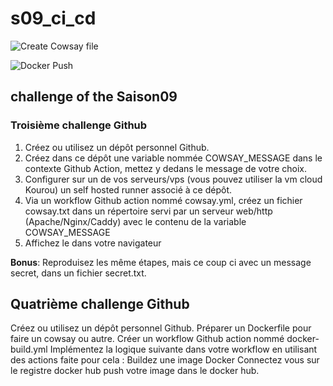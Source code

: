 # s09_ci_cd

![Create Cowsay file](https://github.com/L-Christ-ASD/s09_ci_cd/actions/workflows/cowsay.yml/badge.svg)


![Docker Push](https://github.com/L-Christ-ASD/s09_ci_cd/actions/workflows/docker-push.yml/badge.svg)


## challenge of the Saison09


### Troisième challenge Github

1. Créez ou utilisez un dépôt personnel Github.
2. Créez dans ce dépôt une variable nommée COWSAY_MESSAGE dans le contexte Github Action, mettez y dedans le message de votre choix.
3. Configurer sur un de vos serveurs/vps (vous pouvez utiliser la vm cloud Kourou) un self hosted runner associé à ce dépôt.
4. Via un workflow Github action nommé cowsay.yml, créez un fichier cowsay.txt dans un répertoire servi par un serveur web/http (Apache/Nginx/Caddy) avec le contenu de la variable COWSAY_MESSAGE
5. Affichez le dans votre navigateur

**Bonus**:
Reproduisez les même étapes, mais ce coup ci avec un message secret, dans un fichier secret.txt.


## Quatrième challenge Github

Créez ou utilisez un dépôt personnel Github.
Préparer un Dockerfile pour faire un cowsay ou autre.
Créer un workflow Github action nommé docker-build.yml
Implémentez la logique suivante dans votre workflow en utilisant des actions faite pour cela :
Buildez une image Docker
Connectez vous sur le registre docker hub
push votre image dans le docker hub.